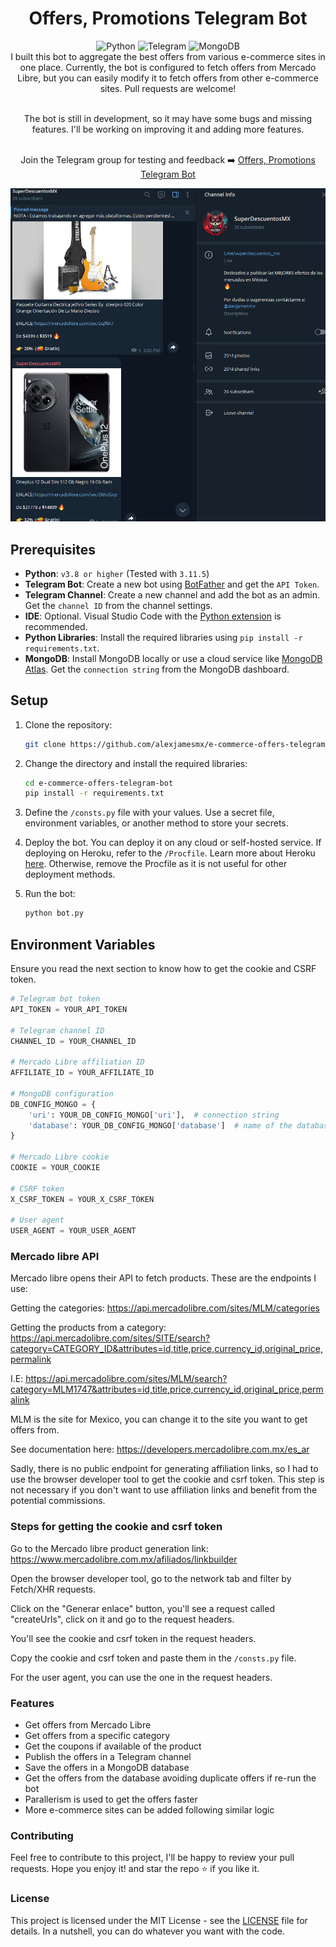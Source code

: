 <a id="readme-top"></a>

<h1 align="center">Offers, Promotions Telegram Bot</h1>

<div align="center">
  <img alt="Python" src="https://img.shields.io/badge/python-v3.8-blue">
  <img alt="Telegram" src="https://img.shields.io/badge/telegram-bot-blue">
  <img alt="MongoDB" src="https://img.shields.io/badge/mongodb-database-blue">
</div>

<div align="center">
I built this bot to aggregate the best offers from various e-commerce sites in one place. Currently, the bot is configured to fetch offers from Mercado Libre, but you can easily modify it to fetch offers from other e-commerce sites. Pull requests are welcome!
<br></br>

The bot is still in development, so it may have some bugs and missing features. I'll be working on improving it and adding more features.
<br></br>

Join the Telegram group for testing and feedback ➡️ [Offers, Promotions Telegram Bot](https://t.me/superdescuentos_mx)

</div>

![Telegram Channel Screenshot](/screenshot.png)

## Prerequisites

- **Python**: `v3.8 or higher` (Tested with `3.11.5`)
- **Telegram Bot**: Create a new bot using [BotFather](https://core.telegram.org/bots#6-botfather) and get the `API Token`.
- **Telegram Channel**: Create a new channel and add the bot as an admin. Get the `channel ID` from the channel settings.
- **IDE**: Optional. Visual Studio Code with the [Python extension](https://marketplace.visualstudio.com/items?itemName=ms-python.python) is recommended.
- **Python Libraries**: Install the required libraries using `pip install -r requirements.txt`.
- **MongoDB**: Install MongoDB locally or use a cloud service like [MongoDB Atlas](https://www.mongodb.com/cloud/atlas). Get the `connection string` from the MongoDB dashboard.

## Setup

1. Clone the repository:

   ```sh
   git clone https://github.com/alexjamesmx/e-commerce-offers-telegram-bot.git
   ```

2. Change the directory and install the required libraries:

   ```sh
   cd e-commerce-offers-telegram-bot
   pip install -r requirements.txt
   ```

3. Define the `/consts.py` file with your values. Use a secret file, environment variables, or another method to store your secrets.

4. Deploy the bot.
   You can deploy it on any cloud or self-hosted service. If deploying on Heroku, refer to the `/Procfile`. Learn more about Heroku [here](https://devcenter.heroku.com/articles/getting-started-with-python). Otherwise, remove the Procfile as it is not useful for other deployment methods.

5. Run the bot:

   ```sh
   python bot.py
   ```

## Environment Variables

Ensure you read the next section to know how to get the cookie and CSRF token.

```python
# Telegram bot token
API_TOKEN = YOUR_API_TOKEN

# Telegram channel ID
CHANNEL_ID = YOUR_CHANNEL_ID

# Mercado Libre affiliation ID
AFFILIATE_ID = YOUR_AFFILIATE_ID

# MongoDB configuration
DB_CONFIG_MONGO = {
    'uri': YOUR_DB_CONFIG_MONGO['uri'],  # connection string
    'database': YOUR_DB_CONFIG_MONGO['database']  # name of the database
}

# Mercado Libre cookie
COOKIE = YOUR_COOKIE

# CSRF token
X_CSRF_TOKEN = YOUR_X_CSRF_TOKEN

# User agent
USER_AGENT = YOUR_USER_AGENT

```

### Mercado libre API

Mercado libre opens their API to fetch products. These are the endpoints I use:

Getting the categories:
https://api.mercadolibre.com/sites/MLM/categories

Getting the products from a category:
https://api.mercadolibre.com/sites/SITE/search?category=CATEGORY_ID&attributes=id,title,price,currency_id,original_price,permalink

I.E: https://api.mercadolibre.com/sites/MLM/search?category=MLM1747&attributes=id,title,price,currency_id,original_price,permalink

MLM is the site for Mexico, you can change it to the site you want to get offers from.

See documentation here: https://developers.mercadolibre.com.mx/es_ar

Sadly, there is no public endpoint for generating affiliation links, so I had to use the browser developer tool to get the cookie and csrf token. This step is not necessary if you don't want to use affiliation links and benefit from the potential commissions.

### Steps for getting the cookie and csrf token

Go to the Mercado libre product generation link:
https://www.mercadolibre.com.mx/afiliados/linkbuilder

Open the browser developer tool, go to the network tab and filter by Fetch/XHR requests.

Click on the "Generar enlace" button, you'll see a request called "createUrls", click on it and go to the request headers.

You'll see the cookie and csrf token in the request headers.

Copy the cookie and csrf token and paste them in the `/consts.py` file.

For the user agent, you can use the one in the request headers.

### Features

- Get offers from Mercado Libre
- Get offers from a specific category
- Get the coupons if available of the product
- Publish the offers in a Telegram channel
- Save the offers in a MongoDB database
- Get the offers from the database avoiding duplicate offers if re-run the bot
- Parallerism is used to get the offers faster
- More e-commerce sites can be added following similar logic

### Contributing

Feel free to contribute to this project, I'll be happy to review your pull requests. Hope you enjoy it! and star the repo ⭐ if you like it.

### License

This project is licensed under the MIT License - see the [LICENSE](LICENSE) file for details. In a nutshell, you can do whatever you want with the code.
